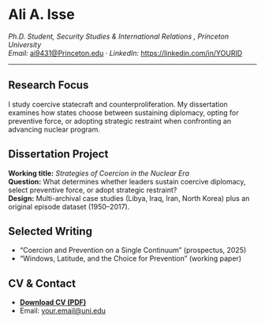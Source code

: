 # Ali A. Isse
*Ph.D. Student, Security Studies & International Relations , Princeton University*  
*Email:* ai9431@Princeton.edu · *LinkedIn:* https://linkedin.com/in/YOURID

---

## Research Focus
I study coercive statecraft and counterproliferation. My dissertation examines how states choose between sustaining diplomacy, opting for preventive force, or adopting strategic restraint when confronting an advancing nuclear program.

## Dissertation Project
**Working title:** *Strategies of Coercion in the Nuclear Era*  
**Question:** What determines whether leaders sustain coercive diplomacy, select preventive force, or adopt strategic restraint?  
**Design:** Multi-archival case studies (Libya, Iraq, Iran, North Korea) plus an original episode dataset (1950–2017).

## Selected Writing
- “Coercion and Prevention on a Single Continuum” (prospectus, 2025)  
- “Windows, Latitude, and the Choice for Prevention” (working paper)

## CV & Contact
- **[Download CV (PDF)](/cv/Mehdi_CV.pdf)**  
- Email: your.email@uni.edu

